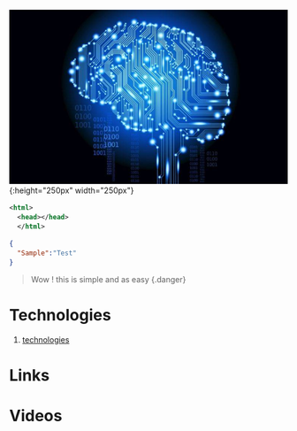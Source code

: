 ![Ai Brain](/uploads/ai-brain.jpg ){:height="250px" width="250px"}

```xml
<html>
  <head></head>
  </html>
```
```json
{
  "Sample":"Test"
}
```


> Wow ! this is simple and as easy {.danger}
# Technologies

1. [technologies](technologies)
# Links

# Videos
